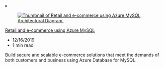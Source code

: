 <!-- This file is automatically generated by build/architectures/build_index.py. Any updates will be lost. -->

<!-- markdownlint-disable MD033 -->

<li class="grid-item item-column" data-categories="Databases Web ">
<article class="card">
    <div class="card-header has-margin-bottom-none" aria-hidden="true">
        <figure class="image diagram has-height-175 has-overflow-hidden level">
            <a href="/azure/architecture/solution-ideas/articles/retail-and-ecommerce-using-azure-database-for-mysql"><img src="/azure/architecture/browse/thumbs/retail-and-ecommerce-using-azure-database-for-mysql.png" class="diagram" alt="Thumbnail of Retail and e-commerce using Azure MySQL Architectural Diagram." data-linktype="relative-path"></a>
        </figure>
    </div>
    <div class="card-content">
        <a class="card-content-title has-margin-top-none" href="/azure/architecture/solution-ideas/articles/retail-and-ecommerce-using-azure-database-for-mysql">
            <p>Retail and e-commerce using Azure MySQL</p>
        </a>
        <ul class="card-content-metadata">
            <li>12/16/2019</li>
            <li>1 min read</li>
        </ul>
        <p class="card-content-description">Build secure and scalable e-commerce solutions that meet the demands of both customers and business using Azure Database for MySQL.</p>
        <div class="bottom-to-top-fade is-hidden-mobile"></div>
    </div>
</article>
</li>
